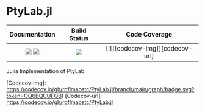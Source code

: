# PtyLab.jl


| **Documentation**                       | **Build Status**                          | **Code Coverage**               |
|:---------------------------------------:|:-----------------------------------------:|:-------------------------------:|
| [![][docs-stable-img]][docs-stable-url] [![][docs-dev-img]][docs-dev-url] | [![][CI-img]][CI-url] | [![][codecov-img]][codecov-url] |




Julia Implementation of PtyLab


[docs-dev-img]: https://img.shields.io/badge/docs-dev-pink.svg
[docs-dev-url]: https://roflmaostc.github.io/PtyLab.jl/dev/

[docs-stable-img]: https://img.shields.io/badge/docs-stable-darkgreen.svg
[docs-stable-url]:  https://roflmaostc.github.io/PtyLab.jl/stable/

[CI-img]: https://github.com/roflmaostc/PtyLab.jl/actions/workflows/ci.yml/badge.svg
[CI-url]: https://github.com/roflmaostc/PtyLab.jl/actions/workflows/ci.yml

[Codecov-img]: https://codecov.io/gh/roflmaostc/PtyLab.jl/branch/main/graph/badge.svg?token=OQ6BQCUFQB)
[Codecov-url]: https://codecov.io/gh/roflmaostc/PtyLab.jl
